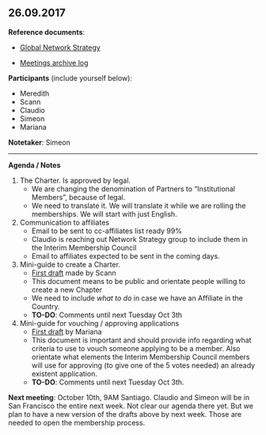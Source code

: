 ## 26.09.2017

**Reference documents**: 

* [Global Network Strategy](https://github.com/creativecommons/global-network-strategy/blob/master/GlobalNetworkStrategy-Final.md)

* [Meetings archive log](https://github.com/creativecommons/global-network-strategy#the-advisory-group-for-the-transition) 

**Participants** (include yourself below):

* Meredith
* Scann
* Claudio
* Simeon
* Mariana


**Notetaker**: Simeon

---

**Agenda / Notes**

1. The Charter. Is approved by legal. 
	* We are changing the denomination of Partners to “Institutional Members”, because of legal.
	* We need to translate it. We will translate it while we are rolling the memberships. We will start with just English.
2. Communication to affiliates
	* Email to be sent to cc-affiliates list ready 99%
	* Claudio is reaching out Network Strategy group to include them in the Interim Membership Council 
	* Email to affiliates expected to be sent in the coming days.
3. Mini-guide to create a Charter. 
	* [First draft](https://docs.google.com/document/d/1mbJVuMmAP_9gDZbICEY4x40yFfBseu-iAzWNaBymm40/edit?ts=59c58506#) made by Scann
	* This document means to be public and orientate people willing to create a new Chapter
	* We need to include _what to do_ in case we have an Affiliate in the Country.
	* **TO-DO**: Comments until next Tuesday Oct 3th
4. Mini-guide for vouching / approving applications
	* [First draft](https://docs.google.com/document/d/1Sq-5CB7dhOjbkx0LaCCeQZu5NWqPMptm6-fFefByyAc/edit#) by Mariana
	* This document is important and should provide info regarding what criteria to use to vouch someone  applying to be a member. Also orientate what elements the Interim Membership Council members will use for approving (to give one of the 5 votes needed) an already existent application. 
	* **TO-DO**: Comments until next Tuesday Oct 3th.

**Next meeting**: October 10th, 9AM Santiago. Claudio and Simeon will be in San Francisco the entire next week. Not clear our agenda there yet. But we plan to have a new version of the drafts above by next week. Those are needed to open the membership process. 